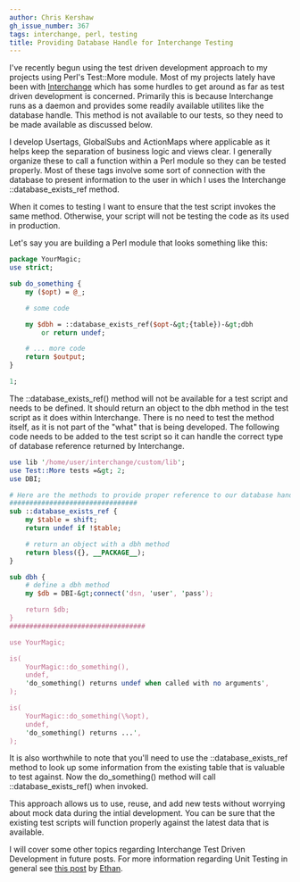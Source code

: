 ```yaml
---
author: Chris Kershaw
gh_issue_number: 367
tags: interchange, perl, testing
title: Providing Database Handle for Interchange Testing
---
```




I've recently begun using the test driven development approach to my projects using Perl's Test::More module. Most of my projects lately have been with [Interchange](http://www.icdevgroup.org) which has some hurdles to get around as far as test driven development is concerned. Primarily this is because Interchange runs as a daemon and provides some readily available utilites like the database handle. This method is not available to our tests, so they need to be made available as discussed below.

I develop Usertags, GlobalSubs and ActionMaps where applicable as it helps keep the separation of business logic and views clear. I generally organize these to call a function within a Perl module so they can be tested properly. Most of these tags involve some sort of connection with the database to present information to the user in which I uses the Interchange ::database_exists_ref method.

When it comes to testing I want to ensure that the test script invokes the same method. Otherwise, your script will not be testing the code as its used in production.

Let's say you are building a Perl module that looks something like this:

```perl
package YourMagic;
use strict;

sub do_something {
    my ($opt) = @_;

    # some code

    my $dbh = ::database_exists_ref($opt-&gt;{table})-&gt;dbh
        or return undef;

    # ... more code
    return $output;
}

1;
```

The ::database_exists_ref() method will not be available for a test script and needs to be defined. It should return an object to the dbh method in the test script as it does within Interchange. There is no need to test the method itself, as it is not part of the "what" that is being developed.  The following code needs to be added to the test script so it can handle the correct type of database reference returned by Interchange.

```perl
use lib '/home/user/interchange/custom/lib';
use Test::More tests =&gt; 2;
use DBI;

# Here are the methods to provide proper reference to our database handle
################################
sub ::database_exists_ref {
    my $table = shift;
    return undef if !$table;

    # return an object with a dbh method
    return bless({}, __PACKAGE__);
}

sub dbh {
    # define a dbh method
    my $db = DBI-&gt;connect('dsn, 'user', 'pass');

    return $db;
}
##################################

use YourMagic;

is(
    YourMagic::do_something(),
    undef,
    'do_something() returns undef when called with no arguments',
);

is(
    YourMagic::do_something(\%opt),
    undef,
    'do_something() returns ...',
);
```

It is also worthwhile to note that you'll need to use the ::database_exists_ref method to look up some information from the existing table that is valuable to test against. Now the do_something() method will call ::database_exists_ref() when invoked.

This approach allows us to use, reuse, and add new tests without worrying about mock data during the intial development. You can be sure that the existing test scripts will function properly against the latest data that is available. 

I will cover some other topics regarding Interchange Test Driven Development in future posts. For more information regarding Unit Testing in general see [this post](http://blog.endpoint.com/2010/06/getting-started-with-unit-testing.html) by [Ethan](http://www.blogger.com/profile/07543304949984321650).


